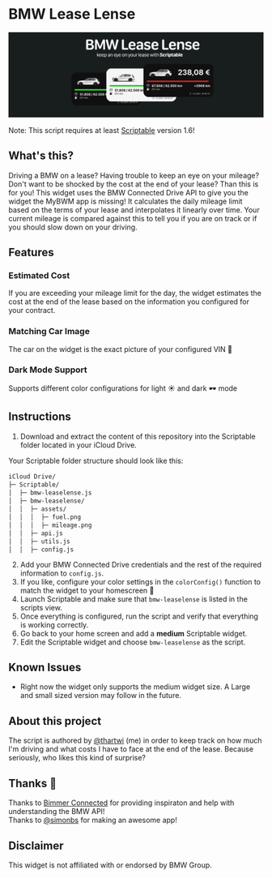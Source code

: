 # BMW Lease Lense
![cover](https://github.com/p0fi/bmw-leaselense-for-scriptable/blob/main/cover.png)

Note: This script requires at least [Scriptable](https://scriptable.app/) version 1.6!

## What's this?
Driving a BMW on a lease? Having trouble to keep an eye on your mileage? Don't want to be shocked by the cost at the end of your lease? Than this is for you! This widget uses the BMW Connected Drive API to give you the widget the MyBWM app is missing! It calculates the daily mileage limit based on the terms of your lease and interpolates it linearly over time. Your current mileage is compared against this to tell you if you are on track or if you should slow down on your driving. 

## Features
### Estimated Cost
If you are exceeding your mileage limit for the day, the widget estimates the cost at the end of the lease based on the information you configured for your contract.

### Matching Car Image
The car on the widget is the exact picture of your configured VIN 🚀

### Dark Mode Support
Supports different color configurations for light ☀️ and dark 🕶️ mode 

## Instructions
1. Download and extract the content of this repository into the Scriptable folder located in your iCloud Drive.

Your Scriptable folder structure should look like this:

```
iCloud Drive/
├─ Scriptable/
│  ├─ bmw-leaselense.js
│  ├─ bmw-leaselense/
│  │  ├─ assets/
│  │  │  ├─ fuel.png
│  │  │  ├─ mileage.png
│  │  ├─ api.js
│  │  ├─ utils.js
│  │  ├─ config.js
```

2. Add your BMW Connected Drive credentials and the rest of the required information to `config.js`.
3. If you like, configure your color settings in the `colorConfig()` function to match the widget to your homescreen 🎨
4. Launch Scriptable and make sure that `bmw-leaselense` is listed in the scripts view.
5. Once everything is configured, run the script and verify that everything is working correctly.
6. Go back to your home screen and add a **medium** Scriptable widget.
7. Edit the Scriptable widget and choose `bmw-leaselense` as the script.

## Known Issues
* Right now the widget only supports the medium widget size. A Large and small sized version may follow in the future.

## About this project
The script is authored by [@thartwi](https://twitter.com/thartwi) (me) in order to keep track on how much I'm driving and what costs I have to face at the end of the lease. Because seriously, who likes this kind of surprise? 

## Thanks 🙏
Thanks to [Bimmer Connected](https://github.com/bimmerconnected) for providing inspiraton and help with understanding the BMW API!\
Thanks to [@simonbs](https://twitter.com/simonbs) for making an awesome app!

## Disclaimer
This widget is not affiliated with or endorsed by BMW Group.
